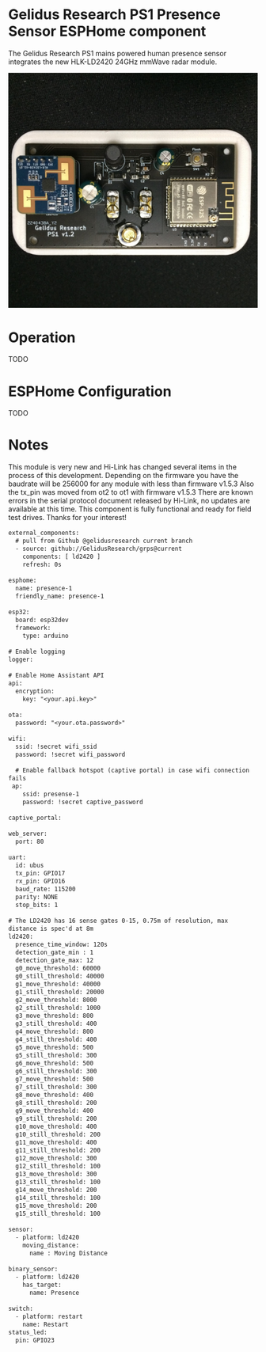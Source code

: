 Gelidus Research PS1 Presence Sensor ESPHome component
=====================================================

The Gelidus Research PS1 mains powered human presence sensor integrates the new HLK-LD2420 24GHz mmWave radar module.

![GRPS1 Mains powered IoT device](./grps1.v1.2.front.JPG)

Operation
=========
TODO


ESPHome Configuration
=====================

TODO

Notes
=====

This module is very new and Hi-Link has changed several items in the process of this development.
Depending on the firmware you have the baudrate will be 256000 for any module with less than firmware v1.5.3
Also the tx_pin was moved from ot2 to ot1 with firmware v1.5.3 
There are known errors in the serial protocol document released by Hi-Link, no updates are available at this time.
This component is fully functional and ready for field test drives.
Thanks for your interest!   

```
external_components:
  # pull from Github @gelidusresearch current branch 
  - source: github://GelidusResearch/grps@current
    components: [ ld2420 ]
    refresh: 0s

esphome:
  name: presence-1
  friendly_name: presence-1

esp32:
  board: esp32dev
  framework:
    type: arduino

# Enable logging
logger:

# Enable Home Assistant API
api:
  encryption:
    key: "<your.api.key>"

ota:
  password: "<your.ota.password>"

wifi:
  ssid: !secret wifi_ssid
  password: !secret wifi_password

  # Enable fallback hotspot (captive portal) in case wifi connection fails
 ap:
    ssid: presense-1
    password: !secret captive_password

captive_portal:

web_server:
  port: 80

uart:
  id: ubus
  tx_pin: GPIO17
  rx_pin: GPIO16
  baud_rate: 115200
  parity: NONE
  stop_bits: 1

# The LD2420 has 16 sense gates 0-15, 0.75m of resolution, max distance is spec'd at 8m
ld2420:
  presence_time_window: 120s
  detection_gate_min : 1
  detection_gate_max: 12
  g0_move_threshold: 60000
  g0_still_threshold: 40000
  g1_move_threshold: 40000
  g1_still_threshold: 20000
  g2_move_threshold: 8000
  g2_still_threshold: 1000
  g3_move_threshold: 800
  g3_still_threshold: 400
  g4_move_threshold: 800
  g4_still_threshold: 400
  g5_move_threshold: 500
  g5_still_threshold: 300
  g6_move_threshold: 500
  g6_still_threshold: 300
  g7_move_threshold: 500
  g7_still_threshold: 300
  g8_move_threshold: 400
  g8_still_threshold: 200
  g9_move_threshold: 400
  g9_still_threshold: 200
  g10_move_threshold: 400
  g10_still_threshold: 200
  g11_move_threshold: 400
  g11_still_threshold: 200
  g12_move_threshold: 300
  g12_still_threshold: 100
  g13_move_threshold: 300
  g13_still_threshold: 100
  g14_move_threshold: 200
  g14_still_threshold: 100
  g15_move_threshold: 200
  g15_still_threshold: 100

sensor:
  - platform: ld2420
    moving_distance:
      name : Moving Distance

binary_sensor:
  - platform: ld2420
    has_target:
      name: Presence

switch:
  - platform: restart
    name: Restart
status_led:
  pin: GPIO23
```



